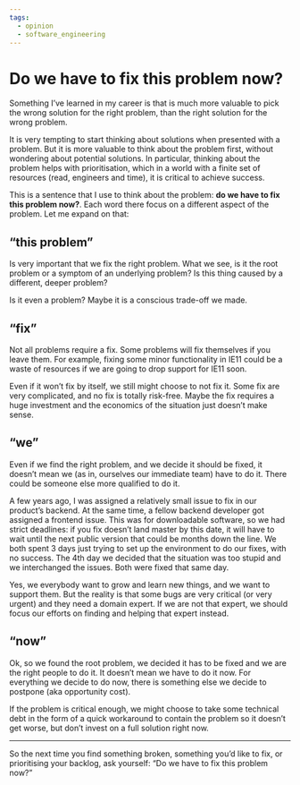 ```yaml
---
tags:
  - opinion
  - software_engineering
---
```


# Do we have to fix this problem now?

Something I’ve learned in my career is that is much more valuable to pick the wrong solution for the right problem, than
the right solution for the wrong problem.

It is very tempting to start thinking about solutions when presented with a problem. But it is more valuable to think
about the problem first, without wondering about potential solutions. In particular, thinking about the problem helps
with prioritisation, which in a world with a finite set of resources (read, engineers and time), it is critical to
achieve success.

This is a sentence that I use to think about the problem: **do we have to fix this problem now?**. Each word there focus
on a different aspect of the problem. Let me expand on that:

## “this problem”

Is very important that we fix the right problem. What we see, is it the root problem or a symptom of an underlying
problem? Is this thing caused by a different, deeper problem?

Is it even a problem? Maybe it is a conscious trade-off we made.

## “fix”

Not all problems require a fix. Some problems will fix themselves if you leave them. For example, fixing some minor
functionality in IE11 could be a waste of resources if we are going to drop support for IE11 soon.

Even if it won’t fix by itself, we still might choose to not fix it. Some fix are very complicated, and no fix is
totally risk-free. Maybe the fix requires a huge investment and the economics of the situation just doesn’t make sense.

## “we”

Even if we find the right problem, and we decide it should be fixed, it doesn’t mean we (as in, ourselves our immediate
team) have to do it. There could be someone else more qualified to do it.

A few years ago, I was assigned a relatively small issue to fix in our product’s backend. At the same time, a fellow
backend developer got assigned a frontend issue. This was for downloadable software, so we had strict deadlines: if you
fix doesn’t land master by this date, it will have to wait until the next public version that could be months down the
line. We both spent 3 days just trying to set up the environment to do our fixes, with no success. The 4th day we
decided that the situation was too stupid and we interchanged the issues. Both were fixed that same day.

Yes, we everybody want to grow and learn new things, and we want to support them. But the reality is that some bugs are
very critical (or very urgent) and they need a domain expert. If we are not that expert, we should focus our efforts on
finding and helping that expert instead.

## “now”

Ok, so we found the root problem, we decided it has to be fixed and we are the right people to do it. It doesn’t mean we
have to do it now. For everything we decide to do now, there is something else we decide to postpone (aka opportunity
cost).

If the problem is critical enough, we might choose to take some technical debt in the form of a quick workaround to
contain the problem so it doesn’t get worse, but don’t invest on a full solution right now.

---

So the next time you find something broken, something you’d like to fix, or prioritising your backlog, ask yourself: “Do
we have to fix this problem now?”
